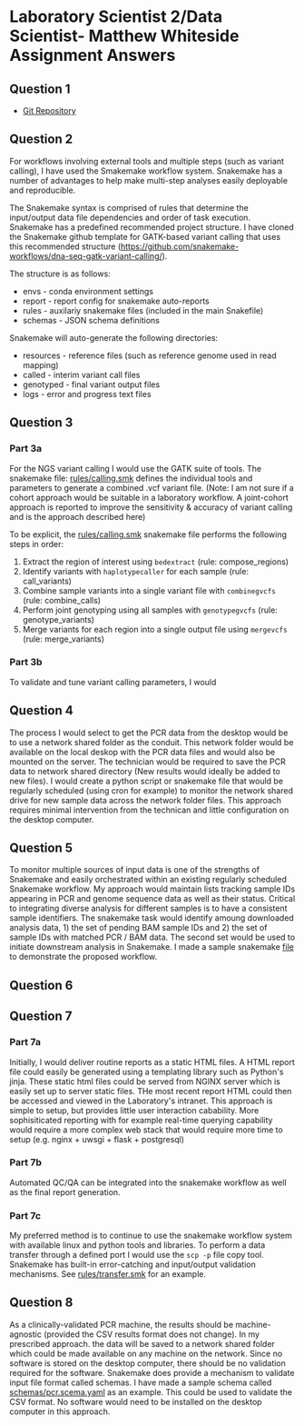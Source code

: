 # Laboratory Scientist 2/Data Scientist- Matthew Whiteside Assignment Answers 

## Question 1

* [Git Repository](https://github.com/mwhitesi/apl_assignment)


## Question 2

For workflows involving external tools and multiple steps (such as variant calling), I have used the Smakemake workflow system. Snakemake has a number of 
advantages to help make multi-step analyses easily deployable and reproducible.

The Snakemake syntax is comprised of rules that determine the input/output data file dependencies and order of task execution. Snakemake has a predefined recommended project structure. I have cloned the Snakemake github template for GATK-based variant calling that uses this recommended structure (https://github.com/snakemake-workflows/dna-seq-gatk-variant-calling/).

The structure is as follows:

* envs - conda environment settings
* report - report config for snakemake auto-reports
* rules - auxilariy snakemake files (included in the main Snakefile)
* schemas - JSON schema definitions 

Snakemake will auto-generate the following directories:

* resources - reference files (such as reference genome used in read mapping)
* called - interim variant call files 
* genotyped - final variant output files
* logs - error and progress text files


## Question 3

### Part 3a

For the NGS variant calling I would use the GATK suite of tools. The snakemake file: [rules/calling.smk](rules/calling.smk) defines the individual tools and parameters to generate a combined .vcf variant file. 
(Note: I am not sure if a cohort approach would be suitable in a laboratory workflow. A joint-cohort approach is reported to improve the sensitivity & accuracy of variant calling and is the approach described here)

To be explicit, the [rules/calling.smk](rules/calling.smk) snakemake file performs the following steps in order:  

1. Extract the region of interest using `bedextract` (rule: compose_regions)
1. Identify variants with `haplotypecaller` for each sample (rule: call_variants)
1. Combine sample variants into a single variant file with `combinegvcfs` (rule: combine_calls)
1. Perform joint genotyping using all samples with `genotypegvcfs` (rule: genotype_variants)
1. Merge variants for each region into a single output file using `mergevcfs` (rule: merge_variants)

### Part 3b

To validate and tune variant calling parameters, I would 

## Question 4

The process I would select to get the PCR data from the desktop would be to use a network shared folder as the conduit.  This network folder would be available on the local deskop with the PCR data files and would also be mounted on the server. The technician would be required to save the PCR data to network shared directory (New results would ideally be added to new files). I would create a python script or snakemake file that would be regularly scheduled (using cron for example) to monitor the network shared drive for new sample data across the network folder files. This approach requires minimal intervention from the technican and little configuration on the desktop computer.

## Question 5

To monitor multiple sources of input data is one of the strengths of Snakemake and easily orchestrated within an existing regularly scheduled Snakemake workflow. My approach would maintain lists tracking sample IDs appearing in PCR and genome sequence data as well as their status. Critical to integrating diverse analysis for different samples is to have a consistent sample identifiers. The snakemake task would identify amoung downloaded analysis data, 1) the set of pending BAM sample IDs and 2) the set of sample IDs with matched PCR / BAM data. The second set would be used to initiate downstream analysis in Snakemake. I made a sample snakemake [file](rules/pending.smk) to demonstrate the proposed workflow.

## Question 6 

## Question 7

### Part 7a

Initially, I would deliver routine reports as a static HTML files. A HTML report file could easily be generated using a templating library such as Python's jinja. These static html files could be served from NGINX server which is easily set up to server static files. THe most recent report HTML could then be accessed and viewed in the Laboratory's intranet. This approach is simple to setup, but provides little user interaction cabability. More sophisiticated reporting with for example real-time querying capability would require a more complex web stack that would require more time to setup (e.g. nginx + uwsgi + flask + postgresql)

### Part 7b

Automated QC/QA can be integrated into the snakemake workflow as well as the final report generation. 

### Part 7c

My preferred method is to continue to use the snakemake workflow system with available linux and python tools and libraries. To perform a data transfer through a defined port I would use the `scp -p` file copy tool. Snakemake has built-in error-catching and input/output validation mechanisms. See [rules/transfer.smk](rules/transfer.smk) for an example. 

## Question 8

As a clinically-validated PCR machine, the results should be machine-agnostic (provided the CSV results format does not change). In my prescribed approach. the data will be saved to a network shared folder which could be made available on any machine on the network. Since no software is stored on the desktop computer, there should be no validation required for the software. Snakemake does provide a mechanism to validate input file format called schemas. I have made a sample schema called [schemas/pcr.scema.yaml](schemas/pcr.scema.yaml) as an example. This could be used to validate the CSV format. No software would need to be installed on the desktop computer in this approach. 





